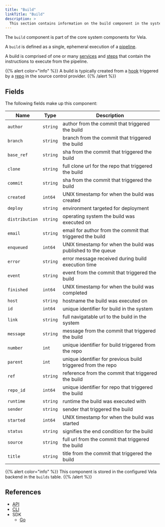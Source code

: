 ```yaml
---
title: "Build"
linkTitle: "Build"
description: >
  This section contains information on the build component in the system.
---
```


The `build` component is part of the core system components for Vela.

A `build` is defined as a single, ephemeral execution of a [pipeline](/docs/concepts/pipeline).

A build is comprised of one or many [services](/docs/concepts/system/service) and [steps](/docs/concepts/system/step) that contain the instructions to execute from the pipeline.

{{% alert color="info" %}}
A build is typically created from a [hook](/docs/concepts/system/hook) triggered by a [repo](/docs/concepts/system/repo) in the source control provider.
{{% /alert %}}

## Fields

The following fields make up this component:

| Name           | Type     | Description                                                  |
| -------------- | -------- | ------------------------------------------------------------ |
| `author`       | `string` | author from the commit that triggered the build              |
| `branch`       | `string` | branch from the commit that triggered the build              |
| `base_ref`     | `string` | sha from the commit that triggered the build                 |
| `clone`        | `string` | full clone url for the repo that triggered the build         |
| `commit`       | `string` | sha from the commit that triggered the build                 |
| `created`      | `int64`  | UNIX timestamp for when the build was created                |
| `deploy`       | `string` | environment targeted for deployment                          |
| `distribution` | `string` | operating system the build was executed on                   |
| `email`        | `string` | email for author from the commit that triggered the build    |
| `enqueued`     | `int64`  | UNIX timestamp for when the build was published to the queue |
| `error`        | `string` | error message received during build execution time           |
| `event`        | `string` | event from the commit that triggered the build               |
| `finished`     | `int64`  | UNIX timestamp for when the build was completed              |
| `host`         | `string` | hostname the build was executed on                           |
| `id`           | `int64`  | unique identifier for build in the system                    |
| `link`         | `string` | full navigatable url to the build in the system              |
| `message`      | `string` | message from the commit that triggered the build             |
| `number`       | `int`    | unique identifier for build triggered from the repo          |
| `parent`       | `int`    | unique identifier for previous build triggered from the repo |
| `ref`          | `string` | reference from the commit that triggered the build           |
| `repo_id`      | `int64`  | unique identifier for repo that triggered the build          |
| `runtime`      | `string` | runtime the build was executed with                          |
| `sender`       | `string` | sender that triggered the build                              |
| `started`      | `int64`  | UNIX timestamp for when the build was started                |
| `status`       | `string` | signifies the end condition for the build                    |
| `source`       | `string` | full url from the commit that triggered the build            |
| `title`        | `string` | title from the commit that triggered the build               |

{{% alert color="info" %}}
This component is stored in the configured Vela backend in the `builds` table.
{{% /alert %}}

## References

* [API](/docs/api/build)
* [CLI](/docs/cli/build)
* SDK
  * [Go](/docs/sdk/go/build)

